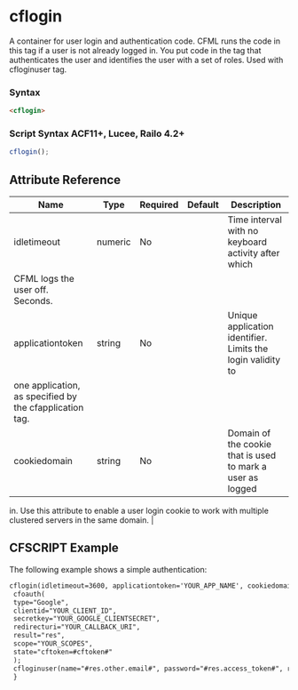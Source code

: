 # cflogin

A container for user login and authentication code. CFML
 runs the code in this tag if a user is not already logged in.
 You put code in the tag that authenticates the user and
 identifies the user with a set of roles. Used with cfloginuser
 tag.

### Syntax

```html
<cflogin>
```

### Script Syntax ACF11+, Lucee, Railo 4.2+

```javascript
cflogin();
```

## Attribute Reference

| Name | Type | Required | Default | Description |
| --- | --- | --- | --- | --- |
| idletimeout | numeric | No |  | Time interval with no keyboard activity after which
 CFML logs the user off. Seconds. |
| applicationtoken | string | No |  | Unique application identifier. Limits the login validity to
 one application, as specified by the cfapplication tag. |
| cookiedomain | string | No |  | Domain of the cookie that is used to mark a user as logged
 in. Use this attribute to enable a user login cookie to
 work with multiple clustered servers in the same domain. |

## CFSCRIPT Example

The following example shows a simple authentication:

```html
cflogin(idletimeout=3600, applicationtoken='YOUR_APP_NAME', cookiedomain='YOUR_DOMAIN_NAME') {
 cfoauth(
 type="Google",
 clientid="YOUR_CLIENT_ID",
 secretkey="YOUR_GOOGLE_CLIENTSECRET",
 redirecturi="YOUR_CALLBACK_URI",
 result="res",
 scope="YOUR_SCOPES",
 state="cftoken=#cftoken#"
 );
 cfloginuser(name="#res.other.email#", password="#res.access_token#", roles="user");
 }
```
